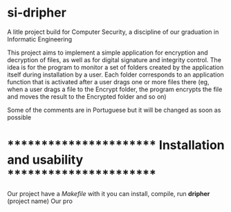 # si-dripher
A litle project build for Computer Security, a discipline of our graduation in Informatic Engineering

This project aims to implement a simple application for encryption and decryption of files, as well as for digital signature and integrity control. The idea is for the program to monitor a set of folders created by the application itself during installation by a user. Each folder corresponds to an application function that is activated after a user drags one or more files there (eg, when a user drags a file to the Encrypt folder, the program encrypts the file and moves the result to the Encrypted folder and so on)

Some of the comments are in Portuguese but it will be changed as soon as possible

# ********************** Installation and usability **********************
Our project have a *Makefile* with it you can install, compile, run **dripher** (project name)
Our pro

